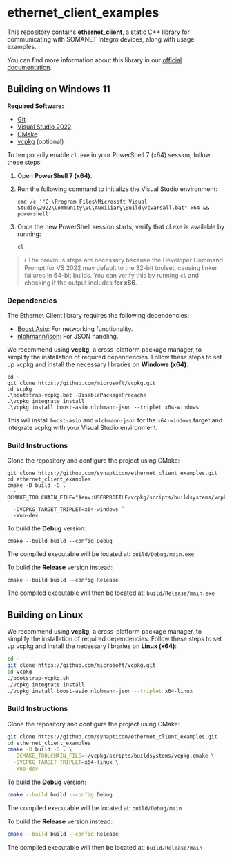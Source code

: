 # ethernet_client_examples

This repository contains **ethernet_client**, a static C++ library for communicating with SOMANET Integro devices, along with usage examples.

You can find more information about this library in our [official documentation](https://synapticon.github.io/motion_master/md_libs_ethernet_client_README.html).

## Building on Windows 11

**Required Software:**

- [Git](https://git-scm.com/)
- [Visual Studio 2022](https://visualstudio.microsoft.com/vs/)
- [CMake](https://cmake.org/)
- [vcpkg](https://vcpkg.io/en/) (optional)

To temporarily enable `cl.exe` in your PowerShell 7 (x64) session, follow these steps:

1. Open **PowerShell 7 (x64)**.
2. Run the following command to initialize the Visual Studio environment:

   ```pwsh
   cmd /c '"C:\Program Files\Microsoft Visual Studio\2022\Community\VC\Auxiliary\Build\vcvarsall.bat" x64 && powershell'
   ```

3. Once the new PowerShell session starts, verify that cl.exe is available by running:

   ```pwsh
   cl
   ```

> ℹ️ The previous steps are necessary because the Developer Command Prompt for VS 2022 may default to the 32-bit toolset, causing linker failures in 64-bit builds. You can verify this by running `cl` and checking if the output includes **for x86**.

### Dependencies

The Ethernet Client library requires the following dependencies:

- [Boost.Asio](https://www.boost.org/doc/libs/1_83_0/doc/html/boost_asio.html): For networking functionality.
- [nlohmann/json](https://github.com/nlohmann/json): For JSON handling.

We recommend using **vcpkg**, a cross-platform package manager, to simplify the installation of required dependencies. Follow these steps to set up vcpkg and install the necessary libraries on **Windows (x64)**:

```pwsh
cd ~
git clone https://github.com/microsoft/vcpkg.git
cd vcpkg
.\bootstrap-vcpkg.bat -DisablePackagePrecache
.\vcpkg integrate install
.\vcpkg install boost-asio nlohmann-json --triplet x64-windows
```

This will install `boost-asio` and `nlohmann-json` for the `x64-windows` target and integrate vcpkg with your Visual Studio environment.

### Build Instructions

Clone the repository and configure the project using CMake:

```pwsh
git clone https://github.com/synapticon/ethernet_client_examples.git
cd ethernet_client_examples
cmake -B build -S . `
  -DCMAKE_TOOLCHAIN_FILE="$env:USERPROFILE/vcpkg/scripts/buildsystems/vcpkg.cmake" `
  -DVCPKG_TARGET_TRIPLET=x64-windows `
  -Wno-dev
```

To build the **Debug** version:

```pwsh
cmake --build build --config Debug
```

The compiled executable will be located at: `build/Debug/main.exe`

To build the **Release** version instead:

```pwsh
cmake --build build --config Release
```

The compiled executable will then be located at: `build/Release/main.exe`

## Building on Linux

We recommend using **vcpkg**, a cross-platform package manager, to simplify the installation of required dependencies. Follow these steps to set up vcpkg and install the necessary libraries on **Linux (x64)**:

```bash
cd ~
git clone https://github.com/microsoft/vcpkg.git
cd vcpkg
./bootstrap-vcpkg.sh
./vcpkg integrate install
./vcpkg install boost-asio nlohmann-json --triplet x64-linux
```

### Build Instructions

Clone the repository and configure the project using CMake:

```bash
git clone https://github.com/synapticon/ethernet_client_examples.git
cd ethernet_client_examples
cmake -B build -S . \
  -DCMAKE_TOOLCHAIN_FILE=~/vcpkg/scripts/buildsystems/vcpkg.cmake \
  -DVCPKG_TARGET_TRIPLET=x64-linux \
  -Wno-dev
```

To build the **Debug** version:

```bash
cmake --build build --config Debug
```

The compiled executable will be located at: `build/Debug/main`

To build the **Release** version instead:

```bash
cmake --build build --config Release
```

The compiled executable will then be located at: `build/Release/main`
